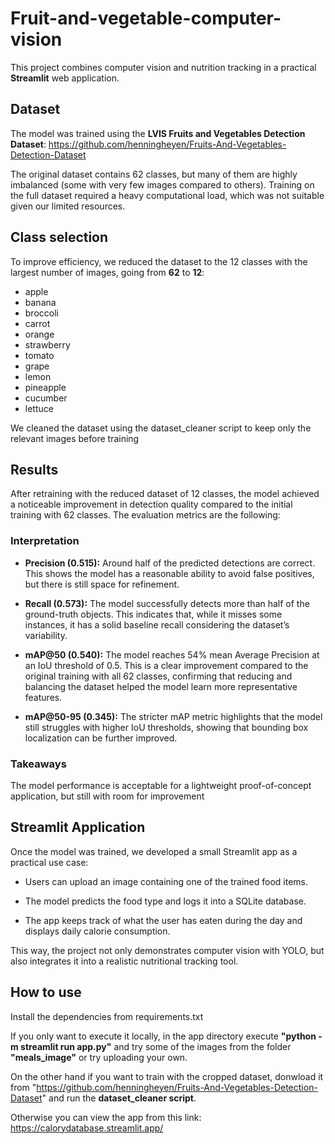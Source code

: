 # Fruit-and-vegetable-computer-vision
This project combines computer vision and nutrition tracking in a practical **Streamlit** web application.

## Dataset
The model was trained using the **LVIS Fruits and Vegetables Detection Dataset**: 
https://github.com/henningheyen/Fruits-And-Vegetables-Detection-Dataset

The original dataset contains 62 classes, but many of them are highly imbalanced (some with very few images compared to others). Training on the full dataset required a heavy computational load, which was not suitable given our limited resources.

## Class selection
To improve efficiency, we reduced the dataset to the 12 classes with the largest number of images, going from **62** to **12**:

- apple
- banana
- broccoli
- carrot
- orange
- strawberry
- tomato
- grape
- lemon
- pineapple
- cucumber
- lettuce

We cleaned the dataset using the dataset_cleaner script to keep only the relevant images before training

## Results 
After retraining with the reduced dataset of 12 classes, the model achieved a noticeable improvement in detection quality compared to the initial training with 62 classes. The evaluation metrics are the following:

### Interpretation
- **Precision (0.515):** Around half of the predicted detections are correct. This shows the model has a reasonable ability to avoid false positives, but there is still space for refinement.

- **Recall (0.573):** The model successfully detects more than half of the ground-truth objects. This indicates that, while it misses some instances, it has a solid baseline recall considering the dataset’s variability.

- **mAP@50 (0.540):** The model reaches 54% mean Average Precision at an IoU threshold of 0.5. This is a clear improvement compared to the original training with all 62 classes, confirming that reducing and balancing the dataset helped the model learn more representative features.

- **mAP@50-95 (0.345):** The stricter mAP metric highlights that the model still struggles with higher IoU thresholds, showing that bounding box localization can be further improved.

### Takeaways
The model performance is acceptable for a lightweight proof-of-concept application, but still with room for improvement

## Streamlit Application
Once the model was trained, we developed a small Streamlit app as a practical use case:

  - Users can upload an image containing one of the trained food items.

  - The model predicts the food type and logs it into a SQLite database.

  - The app keeps track of what the user has eaten during the day and displays daily calorie consumption.

This way, the project not only demonstrates computer vision with YOLO, but also integrates it into a realistic nutritional tracking tool.

## How to use

Install the dependencies from requirements.txt

If you only want to execute it locally, in the app directory execute **"python -m streamlit run app.py"** and try some of the images from the folder **"meals_image"** or try uploading your own.

On the other hand if you want to train with the cropped dataset, donwload it from "https://github.com/henningheyen/Fruits-And-Vegetables-Detection-Dataset" and run the **dataset_cleaner script**.

Otherwise you can view the app from this link: https://calorydatabase.streamlit.app/
